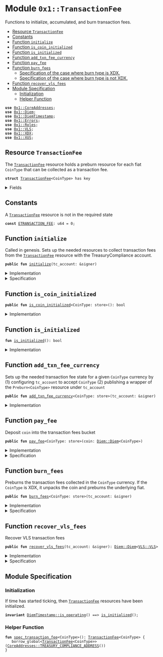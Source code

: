 
<a name="0x1_TransactionFee"></a>

# Module `0x1::TransactionFee`

Functions to initialize, accumulated, and burn transaction fees.


-  [Resource `TransactionFee`](#0x1_TransactionFee_TransactionFee)
-  [Constants](#@Constants_0)
-  [Function `initialize`](#0x1_TransactionFee_initialize)
-  [Function `is_coin_initialized`](#0x1_TransactionFee_is_coin_initialized)
-  [Function `is_initialized`](#0x1_TransactionFee_is_initialized)
-  [Function `add_txn_fee_currency`](#0x1_TransactionFee_add_txn_fee_currency)
-  [Function `pay_fee`](#0x1_TransactionFee_pay_fee)
-  [Function `burn_fees`](#0x1_TransactionFee_burn_fees)
    -  [Specification of the case where burn type is XDX.](#@Specification_of_the_case_where_burn_type_is_XDX._1)
    -  [Specification of the case where burn type is not XDX.](#@Specification_of_the_case_where_burn_type_is_not_XDX._2)
-  [Function `recover_vls_fees`](#0x1_TransactionFee_recover_vls_fees)
-  [Module Specification](#@Module_Specification_3)
    -  [Initialization](#@Initialization_4)
    -  [Helper Function](#@Helper_Function_5)


<pre><code><b>use</b> <a href="CoreAddresses.md#0x1_CoreAddresses">0x1::CoreAddresses</a>;
<b>use</b> <a href="Diem.md#0x1_Diem">0x1::Diem</a>;
<b>use</b> <a href="DiemTimestamp.md#0x1_DiemTimestamp">0x1::DiemTimestamp</a>;
<b>use</b> <a href="../../../../../../move-stdlib/docs/Errors.md#0x1_Errors">0x1::Errors</a>;
<b>use</b> <a href="Roles.md#0x1_Roles">0x1::Roles</a>;
<b>use</b> <a href="VLS.md#0x1_VLS">0x1::VLS</a>;
<b>use</b> <a href="XDX.md#0x1_XDX">0x1::XDX</a>;
<b>use</b> <a href="XUS.md#0x1_XUS">0x1::XUS</a>;
</code></pre>



<a name="0x1_TransactionFee_TransactionFee"></a>

## Resource `TransactionFee`

The <code><a href="TransactionFee.md#0x1_TransactionFee">TransactionFee</a></code> resource holds a preburn resource for each
fiat <code>CoinType</code> that can be collected as a transaction fee.


<pre><code><b>struct</b> <a href="TransactionFee.md#0x1_TransactionFee">TransactionFee</a>&lt;CoinType&gt; has key
</code></pre>



<details>
<summary>Fields</summary>


<dl>
<dt>
<code>balance: <a href="Diem.md#0x1_Diem_Diem">Diem::Diem</a>&lt;CoinType&gt;</code>
</dt>
<dd>

</dd>
<dt>
<code>preburn: <a href="Diem.md#0x1_Diem_Preburn">Diem::Preburn</a>&lt;CoinType&gt;</code>
</dt>
<dd>

</dd>
</dl>


</details>

<a name="@Constants_0"></a>

## Constants


<a name="0x1_TransactionFee_ETRANSACTION_FEE"></a>

A <code><a href="TransactionFee.md#0x1_TransactionFee">TransactionFee</a></code> resource is not in the required state


<pre><code><b>const</b> <a href="TransactionFee.md#0x1_TransactionFee_ETRANSACTION_FEE">ETRANSACTION_FEE</a>: u64 = 0;
</code></pre>



<a name="0x1_TransactionFee_initialize"></a>

## Function `initialize`

Called in genesis. Sets up the needed resources to collect transaction fees from the
<code><a href="TransactionFee.md#0x1_TransactionFee">TransactionFee</a></code> resource with the TreasuryCompliance account.


<pre><code><b>public</b> <b>fun</b> <a href="TransactionFee.md#0x1_TransactionFee_initialize">initialize</a>(tc_account: &signer)
</code></pre>



<details>
<summary>Implementation</summary>


<pre><code><b>public</b> <b>fun</b> <a href="TransactionFee.md#0x1_TransactionFee_initialize">initialize</a>(
    tc_account: &signer,
) {
    <a href="DiemTimestamp.md#0x1_DiemTimestamp_assert_genesis">DiemTimestamp::assert_genesis</a>();
    <a href="Roles.md#0x1_Roles_assert_treasury_compliance">Roles::assert_treasury_compliance</a>(tc_account);
    // accept fees in all the currencies
    <a href="TransactionFee.md#0x1_TransactionFee_add_txn_fee_currency">add_txn_fee_currency</a>&lt;<a href="XUS.md#0x1_XUS">XUS</a>&gt;(tc_account);
    <a href="TransactionFee.md#0x1_TransactionFee_add_txn_fee_currency">add_txn_fee_currency</a>&lt;<a href="VLS.md#0x1_VLS">VLS</a>&gt;(tc_account);
}
</code></pre>



</details>

<details>
<summary>Specification</summary>



<pre><code><b>include</b> <a href="DiemTimestamp.md#0x1_DiemTimestamp_AbortsIfNotGenesis">DiemTimestamp::AbortsIfNotGenesis</a>;
<b>include</b> <a href="Roles.md#0x1_Roles_AbortsIfNotTreasuryCompliance">Roles::AbortsIfNotTreasuryCompliance</a>{account: tc_account};
<b>include</b> <a href="TransactionFee.md#0x1_TransactionFee_AddTxnFeeCurrencyAbortsIf">AddTxnFeeCurrencyAbortsIf</a>&lt;<a href="XUS.md#0x1_XUS">XUS</a>&gt;;
<b>ensures</b> <a href="TransactionFee.md#0x1_TransactionFee_is_initialized">is_initialized</a>();
<b>ensures</b> <a href="TransactionFee.md#0x1_TransactionFee_spec_transaction_fee">spec_transaction_fee</a>&lt;<a href="XUS.md#0x1_XUS">XUS</a>&gt;().balance.value == 0;
</code></pre>




<a name="0x1_TransactionFee_AddTxnFeeCurrencyAbortsIf"></a>


<pre><code><b>schema</b> <a href="TransactionFee.md#0x1_TransactionFee_AddTxnFeeCurrencyAbortsIf">AddTxnFeeCurrencyAbortsIf</a>&lt;CoinType&gt; {
    <b>include</b> <a href="Diem.md#0x1_Diem_AbortsIfNoCurrency">Diem::AbortsIfNoCurrency</a>&lt;CoinType&gt;;
    <b>aborts_if</b> <b>exists</b>&lt;<a href="TransactionFee.md#0x1_TransactionFee">TransactionFee</a>&lt;CoinType&gt;&gt;(<a href="CoreAddresses.md#0x1_CoreAddresses_TREASURY_COMPLIANCE_ADDRESS">CoreAddresses::TREASURY_COMPLIANCE_ADDRESS</a>())
        <b>with</b> <a href="../../../../../../move-stdlib/docs/Errors.md#0x1_Errors_ALREADY_PUBLISHED">Errors::ALREADY_PUBLISHED</a>;
}
</code></pre>



</details>

<a name="0x1_TransactionFee_is_coin_initialized"></a>

## Function `is_coin_initialized`



<pre><code><b>public</b> <b>fun</b> <a href="TransactionFee.md#0x1_TransactionFee_is_coin_initialized">is_coin_initialized</a>&lt;CoinType: store&gt;(): bool
</code></pre>



<details>
<summary>Implementation</summary>


<pre><code><b>public</b> <b>fun</b> <a href="TransactionFee.md#0x1_TransactionFee_is_coin_initialized">is_coin_initialized</a>&lt;CoinType: store&gt;(): bool {
    <b>exists</b>&lt;<a href="TransactionFee.md#0x1_TransactionFee">TransactionFee</a>&lt;CoinType&gt;&gt;(<a href="CoreAddresses.md#0x1_CoreAddresses_TREASURY_COMPLIANCE_ADDRESS">CoreAddresses::TREASURY_COMPLIANCE_ADDRESS</a>())
}
</code></pre>



</details>

<a name="0x1_TransactionFee_is_initialized"></a>

## Function `is_initialized`



<pre><code><b>fun</b> <a href="TransactionFee.md#0x1_TransactionFee_is_initialized">is_initialized</a>(): bool
</code></pre>



<details>
<summary>Implementation</summary>


<pre><code><b>fun</b> <a href="TransactionFee.md#0x1_TransactionFee_is_initialized">is_initialized</a>(): bool {
    <a href="TransactionFee.md#0x1_TransactionFee_is_coin_initialized">is_coin_initialized</a>&lt;<a href="XUS.md#0x1_XUS">XUS</a>&gt;()
}
</code></pre>



</details>

<a name="0x1_TransactionFee_add_txn_fee_currency"></a>

## Function `add_txn_fee_currency`

Sets up the needed transaction fee state for a given <code>CoinType</code> currency by
(1) configuring <code>tc_account</code> to accept <code>CoinType</code>
(2) publishing a wrapper of the <code>Preburn&lt;CoinType&gt;</code> resource under <code>tc_account</code>


<pre><code><b>public</b> <b>fun</b> <a href="TransactionFee.md#0x1_TransactionFee_add_txn_fee_currency">add_txn_fee_currency</a>&lt;CoinType: store&gt;(tc_account: &signer)
</code></pre>



<details>
<summary>Implementation</summary>


<pre><code><b>public</b> <b>fun</b> <a href="TransactionFee.md#0x1_TransactionFee_add_txn_fee_currency">add_txn_fee_currency</a>&lt;CoinType: store&gt;(tc_account: &signer) {
    <a href="Diem.md#0x1_Diem_assert_is_currency">Diem::assert_is_currency</a>&lt;CoinType&gt;();
    <b>assert</b>(
        !<a href="TransactionFee.md#0x1_TransactionFee_is_coin_initialized">is_coin_initialized</a>&lt;CoinType&gt;(),
        <a href="../../../../../../move-stdlib/docs/Errors.md#0x1_Errors_already_published">Errors::already_published</a>(<a href="TransactionFee.md#0x1_TransactionFee_ETRANSACTION_FEE">ETRANSACTION_FEE</a>)
    );
    move_to(
        tc_account,
        <a href="TransactionFee.md#0x1_TransactionFee">TransactionFee</a>&lt;CoinType&gt; {
            balance: <a href="Diem.md#0x1_Diem_zero">Diem::zero</a>(),
            preburn: <a href="Diem.md#0x1_Diem_create_preburn">Diem::create_preburn</a>(tc_account)
        }
    )
}
</code></pre>



</details>

<a name="0x1_TransactionFee_pay_fee"></a>

## Function `pay_fee`

Deposit <code>coin</code> into the transaction fees bucket


<pre><code><b>public</b> <b>fun</b> <a href="TransactionFee.md#0x1_TransactionFee_pay_fee">pay_fee</a>&lt;CoinType: store&gt;(coin: <a href="Diem.md#0x1_Diem_Diem">Diem::Diem</a>&lt;CoinType&gt;)
</code></pre>



<details>
<summary>Implementation</summary>


<pre><code><b>public</b> <b>fun</b> <a href="TransactionFee.md#0x1_TransactionFee_pay_fee">pay_fee</a>&lt;CoinType: store&gt;(coin: <a href="Diem.md#0x1_Diem">Diem</a>&lt;CoinType&gt;) <b>acquires</b> <a href="TransactionFee.md#0x1_TransactionFee">TransactionFee</a> {
    <a href="DiemTimestamp.md#0x1_DiemTimestamp_assert_operating">DiemTimestamp::assert_operating</a>();
    <b>assert</b>(<a href="TransactionFee.md#0x1_TransactionFee_is_coin_initialized">is_coin_initialized</a>&lt;CoinType&gt;(), <a href="../../../../../../move-stdlib/docs/Errors.md#0x1_Errors_not_published">Errors::not_published</a>(<a href="TransactionFee.md#0x1_TransactionFee_ETRANSACTION_FEE">ETRANSACTION_FEE</a>));
    <b>let</b> fees = borrow_global_mut&lt;<a href="TransactionFee.md#0x1_TransactionFee">TransactionFee</a>&lt;CoinType&gt;&gt;(
        <a href="CoreAddresses.md#0x1_CoreAddresses_TREASURY_COMPLIANCE_ADDRESS">CoreAddresses::TREASURY_COMPLIANCE_ADDRESS</a>(),
    );
    <a href="Diem.md#0x1_Diem_deposit">Diem::deposit</a>(&<b>mut</b> fees.balance, coin)
}
</code></pre>



</details>

<details>
<summary>Specification</summary>



<pre><code><b>include</b> <a href="DiemTimestamp.md#0x1_DiemTimestamp_AbortsIfNotOperating">DiemTimestamp::AbortsIfNotOperating</a>;
<b>aborts_if</b> !<a href="TransactionFee.md#0x1_TransactionFee_is_coin_initialized">is_coin_initialized</a>&lt;CoinType&gt;() <b>with</b> <a href="../../../../../../move-stdlib/docs/Errors.md#0x1_Errors_NOT_PUBLISHED">Errors::NOT_PUBLISHED</a>;
<b>let</b> fees = <a href="TransactionFee.md#0x1_TransactionFee_spec_transaction_fee">spec_transaction_fee</a>&lt;CoinType&gt;().balance;
<b>let</b> post post_fees = <a href="TransactionFee.md#0x1_TransactionFee_spec_transaction_fee">spec_transaction_fee</a>&lt;CoinType&gt;().balance;
<b>include</b> <a href="Diem.md#0x1_Diem_DepositAbortsIf">Diem::DepositAbortsIf</a>&lt;CoinType&gt;{coin: fees, check: coin};
<b>ensures</b> post_fees.value == fees.value + coin.value;
</code></pre>



</details>

<a name="0x1_TransactionFee_burn_fees"></a>

## Function `burn_fees`

Preburns the transaction fees collected in the <code>CoinType</code> currency.
If the <code>CoinType</code> is XDX, it unpacks the coin and preburns the
underlying fiat.


<pre><code><b>public</b> <b>fun</b> <a href="TransactionFee.md#0x1_TransactionFee_burn_fees">burn_fees</a>&lt;CoinType: store&gt;(tc_account: &signer)
</code></pre>



<details>
<summary>Implementation</summary>


<pre><code><b>public</b> <b>fun</b> <a href="TransactionFee.md#0x1_TransactionFee_burn_fees">burn_fees</a>&lt;CoinType: store&gt;(
    tc_account: &signer,
) <b>acquires</b> <a href="TransactionFee.md#0x1_TransactionFee">TransactionFee</a> {
    <a href="DiemTimestamp.md#0x1_DiemTimestamp_assert_operating">DiemTimestamp::assert_operating</a>();
    <a href="Roles.md#0x1_Roles_assert_treasury_compliance">Roles::assert_treasury_compliance</a>(tc_account);
    <b>assert</b>(<a href="TransactionFee.md#0x1_TransactionFee_is_coin_initialized">is_coin_initialized</a>&lt;CoinType&gt;(), <a href="../../../../../../move-stdlib/docs/Errors.md#0x1_Errors_not_published">Errors::not_published</a>(<a href="TransactionFee.md#0x1_TransactionFee_ETRANSACTION_FEE">ETRANSACTION_FEE</a>));
    <b>let</b> tc_address = <a href="CoreAddresses.md#0x1_CoreAddresses_TREASURY_COMPLIANCE_ADDRESS">CoreAddresses::TREASURY_COMPLIANCE_ADDRESS</a>();
    <b>if</b> (<a href="XDX.md#0x1_XDX_is_xdx">XDX::is_xdx</a>&lt;CoinType&gt;()) {
        // TODO: Once the composition of <a href="XDX.md#0x1_XDX">XDX</a> is determined fill this in <b>to</b>
        // <b>unpack</b> and burn the backing coins of the <a href="XDX.md#0x1_XDX">XDX</a> coin.
        <b>abort</b> <a href="../../../../../../move-stdlib/docs/Errors.md#0x1_Errors_invalid_state">Errors::invalid_state</a>(<a href="TransactionFee.md#0x1_TransactionFee_ETRANSACTION_FEE">ETRANSACTION_FEE</a>)
    } <b>else</b> <b>if</b> (<a href="VLS.md#0x1_VLS_is_vls">VLS::is_vls</a>&lt;CoinType&gt;()) {
        // disable burning <a href="VLS.md#0x1_VLS">VLS</a>
        <b>abort</b> <a href="../../../../../../move-stdlib/docs/Errors.md#0x1_Errors_invalid_state">Errors::invalid_state</a>(<a href="TransactionFee.md#0x1_TransactionFee_ETRANSACTION_FEE">ETRANSACTION_FEE</a>)
    } <b>else</b> {
        // extract fees
        <b>let</b> fees = borrow_global_mut&lt;<a href="TransactionFee.md#0x1_TransactionFee">TransactionFee</a>&lt;CoinType&gt;&gt;(tc_address);
        <b>let</b> coin = <a href="Diem.md#0x1_Diem_withdraw_all">Diem::withdraw_all</a>(&<b>mut</b> fees.balance);
        <b>let</b> burn_cap = <a href="Diem.md#0x1_Diem_remove_burn_capability">Diem::remove_burn_capability</a>&lt;CoinType&gt;(tc_account);
        // burn
        <a href="Diem.md#0x1_Diem_burn_now">Diem::burn_now</a>(
            coin,
            &<b>mut</b> fees.preburn,
            tc_address,
            &burn_cap
        );
        <a href="Diem.md#0x1_Diem_publish_burn_capability">Diem::publish_burn_capability</a>(tc_account, burn_cap);
    }
}
</code></pre>



</details>

<details>
<summary>Specification</summary>


Must abort if the account does not have the TreasuryCompliance role [[H3]][PERMISSION].


<pre><code><b>include</b> <a href="Roles.md#0x1_Roles_AbortsIfNotTreasuryCompliance">Roles::AbortsIfNotTreasuryCompliance</a>{account: tc_account};
<b>include</b> <a href="DiemTimestamp.md#0x1_DiemTimestamp_AbortsIfNotOperating">DiemTimestamp::AbortsIfNotOperating</a>;
<b>aborts_if</b> !<a href="TransactionFee.md#0x1_TransactionFee_is_coin_initialized">is_coin_initialized</a>&lt;CoinType&gt;() <b>with</b> <a href="../../../../../../move-stdlib/docs/Errors.md#0x1_Errors_NOT_PUBLISHED">Errors::NOT_PUBLISHED</a>;
<b>include</b> <b>if</b> (<a href="XDX.md#0x1_XDX_spec_is_xdx">XDX::spec_is_xdx</a>&lt;CoinType&gt;()) <a href="TransactionFee.md#0x1_TransactionFee_BurnFeesXDX">BurnFeesXDX</a> <b>else</b> <a href="TransactionFee.md#0x1_TransactionFee_BurnFeesNotXDX">BurnFeesNotXDX</a>&lt;CoinType&gt;;
</code></pre>


The correct amount of fees is burnt and subtracted from market cap.


<pre><code><b>ensures</b> <a href="Diem.md#0x1_Diem_spec_market_cap">Diem::spec_market_cap</a>&lt;CoinType&gt;()
    == <b>old</b>(<a href="Diem.md#0x1_Diem_spec_market_cap">Diem::spec_market_cap</a>&lt;CoinType&gt;()) - <b>old</b>(<a href="TransactionFee.md#0x1_TransactionFee_spec_transaction_fee">spec_transaction_fee</a>&lt;CoinType&gt;().balance.value);
</code></pre>


All the fees is burnt so the balance becomes 0.


<pre><code><b>ensures</b> <a href="TransactionFee.md#0x1_TransactionFee_spec_transaction_fee">spec_transaction_fee</a>&lt;CoinType&gt;().balance.value == 0;
</code></pre>


STUB: To be filled in at a later date once the makeup of the XDX has been determined.


<a name="@Specification_of_the_case_where_burn_type_is_XDX._1"></a>

### Specification of the case where burn type is XDX.



<a name="0x1_TransactionFee_BurnFeesXDX"></a>


<pre><code><b>schema</b> <a href="TransactionFee.md#0x1_TransactionFee_BurnFeesXDX">BurnFeesXDX</a> {
    tc_account: signer;
    <b>aborts_if</b> <b>true</b> <b>with</b> <a href="../../../../../../move-stdlib/docs/Errors.md#0x1_Errors_INVALID_STATE">Errors::INVALID_STATE</a>;
}
</code></pre>



<a name="@Specification_of_the_case_where_burn_type_is_not_XDX._2"></a>

### Specification of the case where burn type is not XDX.



<a name="0x1_TransactionFee_BurnFeesNotXDX"></a>


<pre><code><b>schema</b> <a href="TransactionFee.md#0x1_TransactionFee_BurnFeesNotXDX">BurnFeesNotXDX</a>&lt;CoinType&gt; {
    tc_account: signer;
}
</code></pre>


Must abort if the account does not have BurnCapability [[H3]][PERMISSION].


<pre><code><b>schema</b> <a href="TransactionFee.md#0x1_TransactionFee_BurnFeesNotXDX">BurnFeesNotXDX</a>&lt;CoinType&gt; {
    <b>include</b> <a href="Diem.md#0x1_Diem_AbortsIfNoBurnCapability">Diem::AbortsIfNoBurnCapability</a>&lt;CoinType&gt;{account: tc_account};
    <b>let</b> fees = <a href="TransactionFee.md#0x1_TransactionFee_spec_transaction_fee">spec_transaction_fee</a>&lt;CoinType&gt;();
    <b>include</b> <a href="Diem.md#0x1_Diem_BurnNowAbortsIf">Diem::BurnNowAbortsIf</a>&lt;CoinType&gt;{coin: fees.balance, preburn: fees.preburn};
}
</code></pre>


tc_account retrieves BurnCapability [[H3]][PERMISSION].
BurnCapability is not transferrable [[J3]][PERMISSION].


<pre><code><b>schema</b> <a href="TransactionFee.md#0x1_TransactionFee_BurnFeesNotXDX">BurnFeesNotXDX</a>&lt;CoinType&gt; {
    <b>ensures</b> <b>exists</b>&lt;<a href="Diem.md#0x1_Diem_BurnCapability">Diem::BurnCapability</a>&lt;CoinType&gt;&gt;(<a href="../../../../../../move-stdlib/docs/Signer.md#0x1_Signer_spec_address_of">Signer::spec_address_of</a>(tc_account));
}
</code></pre>



</details>

<a name="0x1_TransactionFee_recover_vls_fees"></a>

## Function `recover_vls_fees`


Recover VLS transaction fees


<pre><code><b>public</b> <b>fun</b> <a href="TransactionFee.md#0x1_TransactionFee_recover_vls_fees">recover_vls_fees</a>(tc_account: &signer): <a href="Diem.md#0x1_Diem_Diem">Diem::Diem</a>&lt;<a href="VLS.md#0x1_VLS_VLS">VLS::VLS</a>&gt;
</code></pre>



<details>
<summary>Implementation</summary>


<pre><code><b>public</b> <b>fun</b> <a href="TransactionFee.md#0x1_TransactionFee_recover_vls_fees">recover_vls_fees</a>(
    tc_account: &signer,
) : <a href="Diem.md#0x1_Diem">Diem</a>&lt;<a href="VLS.md#0x1_VLS">VLS</a>&gt;
<b>acquires</b> <a href="TransactionFee.md#0x1_TransactionFee">TransactionFee</a> {

    <a href="DiemTimestamp.md#0x1_DiemTimestamp_assert_operating">DiemTimestamp::assert_operating</a>();
    <a href="Roles.md#0x1_Roles_assert_treasury_compliance">Roles::assert_treasury_compliance</a>(tc_account);

    <b>assert</b>(<a href="TransactionFee.md#0x1_TransactionFee_is_coin_initialized">is_coin_initialized</a>&lt;<a href="VLS.md#0x1_VLS">VLS</a>&gt;(), <a href="../../../../../../move-stdlib/docs/Errors.md#0x1_Errors_not_published">Errors::not_published</a>(<a href="TransactionFee.md#0x1_TransactionFee_ETRANSACTION_FEE">ETRANSACTION_FEE</a>));

    <b>let</b> tc_address = <a href="CoreAddresses.md#0x1_CoreAddresses_TREASURY_COMPLIANCE_ADDRESS">CoreAddresses::TREASURY_COMPLIANCE_ADDRESS</a>();

    // extract fees
    <b>let</b> fees = borrow_global_mut&lt;<a href="TransactionFee.md#0x1_TransactionFee">TransactionFee</a>&lt;<a href="VLS.md#0x1_VLS">VLS</a>&gt;&gt;(tc_address);
    <b>let</b> coin = <a href="Diem.md#0x1_Diem_withdraw_all">Diem::withdraw_all</a>(&<b>mut</b> fees.balance);

    coin
}
</code></pre>



</details>

<details>
<summary>Specification</summary>


Must abort if the account does not have the TreasuryCompliance role [[H3]][PERMISSION].


<pre><code><b>include</b> <a href="Roles.md#0x1_Roles_AbortsIfNotTreasuryCompliance">Roles::AbortsIfNotTreasuryCompliance</a>{account: tc_account};
<b>include</b> <a href="DiemTimestamp.md#0x1_DiemTimestamp_AbortsIfNotOperating">DiemTimestamp::AbortsIfNotOperating</a>;
<b>aborts_if</b> !<a href="TransactionFee.md#0x1_TransactionFee_is_coin_initialized">is_coin_initialized</a>&lt;<a href="VLS.md#0x1_VLS">VLS</a>&gt;() <b>with</b> <a href="../../../../../../move-stdlib/docs/Errors.md#0x1_Errors_NOT_PUBLISHED">Errors::NOT_PUBLISHED</a>;
</code></pre>


The correct amount of fees is burnt and subtracted from market cap.


<pre><code><b>ensures</b> <a href="Diem.md#0x1_Diem_spec_market_cap">Diem::spec_market_cap</a>&lt;<a href="VLS.md#0x1_VLS">VLS</a>&gt;()
    == <b>old</b>(<a href="Diem.md#0x1_Diem_spec_market_cap">Diem::spec_market_cap</a>&lt;<a href="VLS.md#0x1_VLS">VLS</a>&gt;()) - <b>old</b>(<a href="TransactionFee.md#0x1_TransactionFee_spec_transaction_fee">spec_transaction_fee</a>&lt;<a href="VLS.md#0x1_VLS">VLS</a>&gt;().balance.value);
</code></pre>


All the fees is recovered so the balance becomes 0.


<pre><code><b>ensures</b> <a href="TransactionFee.md#0x1_TransactionFee_spec_transaction_fee">spec_transaction_fee</a>&lt;<a href="VLS.md#0x1_VLS">VLS</a>&gt;().balance.value == 0;
</code></pre>



</details>

<a name="@Module_Specification_3"></a>

## Module Specification



<a name="@Initialization_4"></a>

### Initialization


If time has started ticking, then <code><a href="TransactionFee.md#0x1_TransactionFee">TransactionFee</a></code> resources have been initialized.


<pre><code><b>invariant</b> <a href="DiemTimestamp.md#0x1_DiemTimestamp_is_operating">DiemTimestamp::is_operating</a>() ==&gt; <a href="TransactionFee.md#0x1_TransactionFee_is_initialized">is_initialized</a>();
</code></pre>



<a name="@Helper_Function_5"></a>

### Helper Function



<a name="0x1_TransactionFee_spec_transaction_fee"></a>


<pre><code><b>fun</b> <a href="TransactionFee.md#0x1_TransactionFee_spec_transaction_fee">spec_transaction_fee</a>&lt;CoinType&gt;(): <a href="TransactionFee.md#0x1_TransactionFee">TransactionFee</a>&lt;CoinType&gt; {
   borrow_global&lt;<a href="TransactionFee.md#0x1_TransactionFee">TransactionFee</a>&lt;CoinType&gt;&gt;(<a href="CoreAddresses.md#0x1_CoreAddresses_TREASURY_COMPLIANCE_ADDRESS">CoreAddresses::TREASURY_COMPLIANCE_ADDRESS</a>())
}
</code></pre>


[//]: # ("File containing references which can be used from documentation")
[ACCESS_CONTROL]: https://github.com/diem/dip/blob/main/dips/dip-2.md
[ROLE]: https://github.com/diem/dip/blob/main/dips/dip-2.md#roles
[PERMISSION]: https://github.com/diem/dip/blob/main/dips/dip-2.md#permissions
